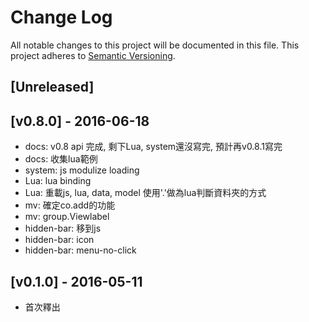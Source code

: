 # Change Log
All notable changes to this project will be documented in this file.
This project adheres to [Semantic Versioning](http://semver.org/).


## [Unreleased]

## [v0.8.0] - 2016-06-18
- docs: v0.8 api 完成, 剩下Lua, system還沒寫完, 預計再v0.8.1寫完
- docs: 收集lua範例
- system: js modulize loading
- Lua: lua binding
- Lua: 重載js, lua, data, model 使用'.'做為lua判斷資料夾的方式
- mv: 確定co.add的功能
- mv: group.Viewlabel
- hidden-bar: 移到js
- hidden-bar: icon
- hidden-bar: menu-no-click


## [v0.1.0] - 2016-05-11
- 首次釋出
